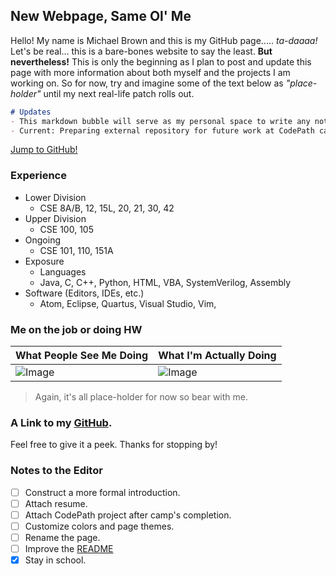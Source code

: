 ## New Webpage, Same Ol' Me


Hello! My name is Michael Brown and this is my GitHub page..... *ta-daaaa!*
Let's be real... this is a bare-bones website to say the least. **But nevertheless!** This is only the beginning as I plan to post and update this page with more information about both myself and the projects I am working on. So for now, try and imagine some of the text below as *"place-holder"* until my next real-life patch rolls out.

```markdown
# Updates
- This markdown bubble will serve as my personal space to write any notes about my current endeavors and changes to the website.
- Current: Preparing external repository for future work at CodePath camp! Little to show for now; will update soon. https://github.com/mbrown-2/SimpleTodo
```

[Jump to GitHub!](#a-link-to-my-github)

### Experience

* Lower Division
  * CSE 8A/B, 12, 15L, 20, 21, 30, 42
* Upper Division
  * CSE 100, 105
* Ongoing
  * CSE 101, 110, 151A
* Exposure
  * Languages
   * Java, C, C++, Python, HTML, VBA, SystemVerilog, Assembly
 * Software (Editors, IDEs, etc.)
   * Atom, Eclipse, Quartus, Visual Studio, Vim, 

### Me on the job or doing HW

What People See Me Doing | What I'm Actually Doing
----------|------------
![Image](https://i.imgflip.com/2ogpol.jpg) | ![Image](https://c1.wallpaperflare.com/preview/238/672/7/the-thinker-rodin-paris-sculpture.jpg)

> Again, it's all place-holder for now so bear with me.

### A Link to my [GitHub](https://github.com/mbrown-2/mbrown-2.github.io).
Feel free to give it a peek. Thanks for stopping by!

### Notes to the Editor

- [ ] Construct a more formal introduction.
- [ ] Attach resume.
- [ ] Attach CodePath project after camp's completion.
- [ ] Customize colors and page themes.
- [ ] Rename the page.
- [ ] Improve the [README](README.md)
- [X] Stay in school.
